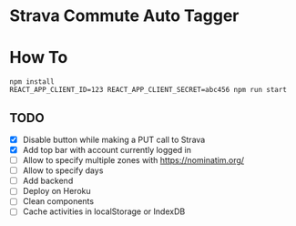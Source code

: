 # Strava Commute Auto Tagger

# How To

```shell
npm install
REACT_APP_CLIENT_ID=123 REACT_APP_CLIENT_SECRET=abc456 npm run start
```

## TODO

- [x] Disable button while making a PUT call to Strava
- [x] Add top bar with account currently logged in
- [ ] Allow to specify multiple zones with https://nominatim.org/
- [ ] Allow to specify days
- [ ] Add backend
- [ ] Deploy on Heroku
- [ ] Clean components
- [ ] Cache activities in localStorage or IndexDB
